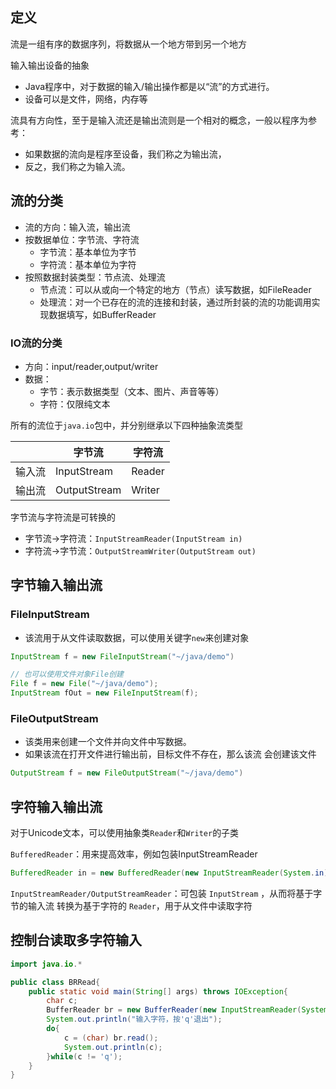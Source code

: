 ## 定义

流是一组有序的数据序列，将数据从一个地方带到另一个地方

输入输出设备的抽象
- Java程序中，对于数据的输入/输出操作都是以“流”的方式进行。
- 设备可以是文件，网络，内存等

流具有方向性，至于是输入流还是输出流则是一个相对的概念，一般以程序为参考：
- 如果数据的流向是程序至设备，我们称之为输出流，
- 反之，我们称之为输入流。

## 流的分类

- 流的方向：输入流，输出流
- 按数据单位：字节流、字符流
    - 字节流：基本单位为字节
    - 字符流：基本单位为字符
- 按照数据封装类型：节点流、处理流
    - 节点流：可以从或向一个特定的地方（节点）读写数据，如FileReader
    - 处理流：对一个已存在的流的连接和封装，通过所封装的流的功能调用实现数据填写，如BufferReader

### IO流的分类

- 方向：input/reader,output/writer
- 数据：
    - 字节：表示数据类型（文本、图片、声音等等）
    - 字符：仅限纯文本

所有的流位于`java.io`包中，并分别继承以下四种抽象流类型

||字节流|字符流|
|-|-|-|
|输入流|InputStream|Reader|
|输出流|OutputStream|Writer|

字节流与字符流是可转换的

- 字节流->字符流：`InputStreamReader(InputStream in)`
- 字符流->字节流：`OutputStreamWriter(OutputStream out)`

## 字节输入输出流

### FileInputStream

- 该流用于从文件读取数据，可以使用关键字`new`来创建对象

```java
InputStream f = new FileInputStream("~/java/demo")

// 也可以使用文件对象File创建
File f = new File("~/java/demo");
InputStream fOut = new FileInputStream(f);
```

### FileOutputStream

- 该类用来创建一个文件并向文件中写数据。
- 如果该流在打开文件进行输出前，目标文件不存在，那么该流
会创建该文件

```java
OutputStream f = new FileOutputStream("~/java/demo")
```

## 字符输入输出流

对于Unicode文本，可以使用抽象类`Reader`和`Writer`的子类

`BufferedReader`：用来提高效率，例如包装InputStreamReader

```java
BufferedReader in = new BufferedReader(new InputStreamReader(System.in));//System.in表示读取Java控制台收入
```

`InputStreamReader/OutputStreamReader`：可包装 `InputStream` ，从而将基于字节的输入流
转换为基于字符的 `Reader`，用于从文件中读取字符

## 控制台读取多字符输入

```java
import java.io.*

public class BRRead{
    public static void main(String[] args) throws IOException{
        char c;
        BufferReader br = new BufferReader(new InputStreamReader(System.in));
        System.out.println("输入字符，按'q'退出");
        do{
            c = (char) br.read();
            System.out.println(c);
        }while(c != 'q');
    }
}
```